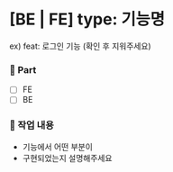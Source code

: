 # [BE | FE] type: 기능명
  ex) feat: 로그인 기능 (확인 후 지워주세요)

### 🎨 Part

- [ ] FE
- [ ] BE

### 📜 작업 내용

- 기능에서 어떤 부분이
- 구현되었는지 설명해주세요
